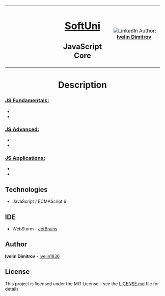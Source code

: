 <table border="0" width="100%" cellspacing="1" cellpadding="3" align="center">
<tbody>
<tr>
<td align="center" width="33%"><img style="text-align: ce;" src="http://conf.softuni.bg/wp-content/uploads/2015/01/SoftUni-Logo-Flat_square-blue-300x235.png" alt="" /></td>
<td align="center" width="33%">
<h1><a href="https://softuni.bg/">SoftUni</a></h1>
<h2>JavaScript Core</h2>
</td>
<td align="center" width="33%"><img src="https://avatars1.githubusercontent.com/u/4662382?s=400&u=17bf06835f75e1935dabe4bb1b1c7ae7ab589da6&v=4" alt="" />
<img src="https://www.linkedin.com/favicon.ico" alt="LinkedIn" />
Author: 
<strong>
<a title="LinkedIn Ivelin DImitrov" href="https://www.linkedin.com/in/ivelin-dimitrov-42b13a151/" target="_blank">
Ivelin Dimitrov
</a>
</strong></p>
</td>
</tr>
</tbody>
</table>

<h1 align="center">Description</h1>

### [JS Fundamentals:](https://github.com/ivelin1936/JS-Core/tree/master/JS%20Fundamentals)
  - 
  - 
  
### [JS Advanced:](https://github.com/ivelin1936/JS-Core/tree/master/JS%20Advanced)
  - 
  - 
  
### [JS Applications:](https://github.com/ivelin1936/JS-Core/tree/master/JS%20Applications)
  - 
  - 

## Technologies

* JavaScript / ECMAScript 6   

## IDE 

* WebStorm - [JetBrains](https://www.jetbrains.com/webstorm/)

## Author

**Ivelin Dimitrov** - [ivelin1936](https://github.com/ivelin1936)

## License

This project is licensed under the MIT License - see the [LICENSE.md](LICENSE.md) file for details
